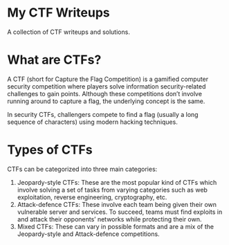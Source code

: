 # My CTF Writeups
A collection of CTF writeups and solutions.

# What are CTFs?
A CTF (short for Capture the Flag Competition) is a gamified computer security competition where players solve information security-related challenges to gain points. Although these competitions don’t involve running around to capture a flag, the underlying concept is the same.

In security CTFs, challengers compete to find a flag (usually a long sequence of characters) using modern hacking techniques.

# Types of CTFs
CTFs can be categorized into three main categories:

1. Jeopardy-style CTFs: These are the most popular kind of CTFs which involve solving a set of tasks from varying categories such as web exploitation, reverse engineering, cryptography, etc.
2. Attack-defence CTFs: These involve each team being given their own vulnerable server and services. To succeed, teams must find exploits in and attack their opponents’ networks while protecting their own.
3. Mixed CTFs: These can vary in possible formats and are a mix of the Jeopardy-style and Attack-defence competitions.
